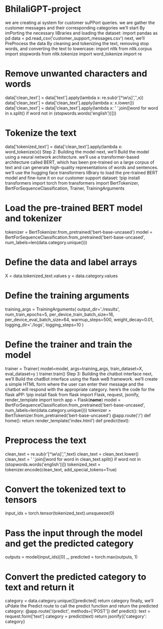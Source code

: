 # BhilaliGPT-project
we are creating ai system for customer suPPort queries.
we are gather the customer messages and their 
corresponding categories 
we’ll start By imPorting the necessary liBraries and 
loading the dataset:
import pandas as pd
data = pd.read_csv('customer_support_messages.csv')
next, we’ll PreProcess the data By cleaning and 
tokenizing the text, removing stop words, and 
converting the text to lowercase:
import nltk
from nltk.corpus import stopwords
from nltk.tokenize import word_tokenize
import re
# Remove unwanted characters and words
data['clean_text'] = data['text'].apply(lambda x: re.sub(r'[^\w\s]','',x))
data['clean_text'] = data['clean_text'].apply(lambda x: x.lower())
data['clean_text'] = data['clean_text'].apply(lambda x: ' '.join([word for word in
x.split() if word not in (stopwords.words('english'))]))
# Tokenize the text
data['tokenized_text'] = data['clean_text'].apply(lambda x: word_tokenize(x))
Step 2: Building the model 
next, we’ll Build the model using a neural network 
architecture. we’ll use a transformer-based 
architecture called BERT, which has been pre-trained on 
a large corpus of text and can generate high-quality 
representations of words and sentences.
we’ll use the hugging face transformers liBrary to 
load the pre-trained BERT model and fine-tune it on our 
customer support dataset:
!pip install transformers
import torch
from transformers import BertTokenizer, BertForSequenceClassification, Trainer, 
TrainingArguments
# Load the pre-trained BERT model and tokenizer
tokenizer = BertTokenizer.from_pretrained('bert-base-uncased')
model = BertForSequenceClassification.from_pretrained('bert-base-uncased', 
num_labels=len(data.category.unique()))
# Define the data and label arrays
X = data.tokenized_text.values
y = data.category.values
# Define the training arguments
training_args = TrainingArguments(
 output_dir='./results',
 num_train_epochs=5,
 per_device_train_batch_size=16,
 per_device_eval_batch_size=64,
 warmup_steps=500,
 weight_decay=0.01,
 logging_dir='./logs',
 logging_steps=10
)
# Define the trainer and train the model
trainer = Trainer(
 model=model,
 args=training_args,
 train_dataset=X,
 eval_dataset=y
)
trainer.train()
Step 3: Building the chatbot interface 
next, we’ll Build the chatBot interface using the flask 
weB framework. we’ll create a simple HTML form where 
the user can enter their message and the chatbot will 
respond with the appropriate category.
here’s the code for the flask aPP:
!pip install flask
from flask import Flask, request, jsonify, render_template
import torch
app = Flask(__name__)
model = BertForSequenceClassification.from_pretrained('bert-base-uncased', 
num_labels=len(data.category.unique()))
tokenizer = BertTokenizer.from_pretrained('bert-base-uncased')
@app.route('/')
def home():
 return render_template('index.html')
def predict(text):
 # Preprocess the text
 clean_text = re.sub(r'[^\w\s]','',text)
 clean_text = clean_text.lower()
 clean_text = ' '.join([word for word in clean_text.split() if word not in
(stopwords.words('english'))])
 tokenized_text = tokenizer.encode(clean_text, add_special_tokens=True)
 # Convert the tokenized text to tensors
 input_ids = torch.tensor(tokenized_text).unsqueeze(0)
 # Pass the input through the model and get the predicted category
 outputs = model(input_ids)[0]
 _, predicted = torch.max(outputs, 1)
 # Convert the predicted category to text and return it
 category = data.category.unique()[predicted]
 return category
finally, we’ll uPdate the Predict route to call the 
predict function and return the predicted category:
@app.route('/predict', methods=['POST'])
def predict():
 text = request.form['text']
 category = predict(text)
 return jsonify({'category': category}
